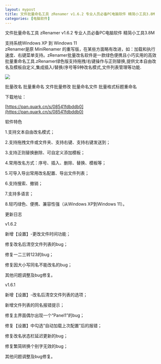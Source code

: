 ```yaml
---
layout: mypost
title: 文件批量命名工具 zRenamer v1.6.2 专业人员必备PC电脑软件 精简小工具3.8M  
categories: [电脑软件]
---
```


文件批量命名工具 zRenamer v1.6.2 专业人员必备PC电脑软件 精简小工具3.8M                                                             

支持系统Windows XP 到 Windows 11               
zRenamer是原 MiniRenamer 的重写版，在某些方面略有改进，如：加载和执行速度、右键菜单支持。zRenamer批量改名软件是一款绿色便携且小巧实用的高效批量重命名工具.zRenamer绿色版支持拖拽/右键操作与正则替换,提供文本自由改名及模板自定义,集成插入/替换/序号等9种改名模式,文件列表管理等功能.

![](https://s2.loli.net/2025/09/22/mbrVO4dco2913Ft.gif)

批量改名 批量重命名 文件批量修改 批量命名文件 批量格式标题重命名

下载地址：

[https://pan.quark.cn/s/08541fdbddb0](https://pan.quark.cn/s/08541fdbddb0)

  
软件特色

1.支持文本自由改名模式；

2.支持拖拽文件或文件夹、支持右键、支持右键发送到；

3.支持正则替换删除、可自定义添加模板；

4.常用改名方式：序号、插入、删除、替换、模板等；

5.可导入导出常用改名配置、导出文件列表；

6.支持搜索、撤销；

7.支持多语言；

8.轻巧绿色、便携、兼容性强（从Windows XP到Windows 11）。



更新日志

v1.6.2

新增【设置】-更改文件时间功能；

修复改名后清空文件列表的bug；

修复一二三转123的bug；

修复因大小写同名不能改名的bug；

其他问题调整及bug修复。

v1.6.1

新增【设置】-改名后清空文件列表的选项；

新增文件列表的同名报错提示；

修复主界面偶尔出现一个“Panel1”的bug；

修复【设置】中勾选“自动加载上次配置”后的报错；

修复改名状态栏延迟更新的bug；

修复繁简转换个别字无效的bug；

其他问题调整及bug修复。
